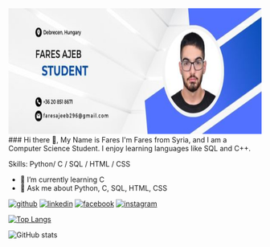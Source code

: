 <img src="https://github.com/faresajeb/faresajeb/blob/main/Developer.jpg" width="900" height="250">
### Hi there 👋, My Name is Fares
I'm Fares from Syria, and I am a Computer Science Student. I enjoy learning languages like SQL and C++. 

Skills: Python/ C / SQL / HTML / CSS

- 🌱 I’m currently learning C 
- 💬 Ask me about Python, C, SQL, HTML, CSS 


[<img src='https://cdn.jsdelivr.net/npm/simple-icons@3.0.1/icons/github.svg' alt='github' height='40'>](https://github.com/faresajeb)  [<img src='https://cdn.jsdelivr.net/npm/simple-icons@3.0.1/icons/linkedin.svg' alt='linkedin' height='40'>](https://www.linkedin.com/in/fares-ajeb-a82a2b263/)  [<img src='https://cdn.jsdelivr.net/npm/simple-icons@3.0.1/icons/facebook.svg' alt='facebook' height='40'>](https://www.facebook.com/Fares.Ajeeb15)  [<img src='https://cdn.jsdelivr.net/npm/simple-icons@3.0.1/icons/instagram.svg' alt='instagram' height='40'>](https://www.instagram.com/faresajeeb1/)  

[![Top Langs](https://github-readme-stats.vercel.app/api/top-langs/?username=faresajeb)](https://github.com/anuraghazra/github-readme-stats)

![GitHub stats](https://github-readme-stats.vercel.app/api?username=faresajeb&show_icons=true)  

